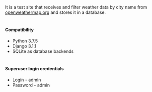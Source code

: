 It is a test site that receives and filter weather data by city name from [openweathermap.org](http://openweathermap.org/) and stores it in a database.
#
#### Compatibility
* Python 3.7.5
* Django 3.1.1
* SQLite as database backends
#
#### Superuser login credentials
* Login - admin
* Password - admin
